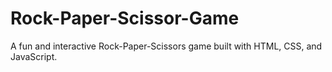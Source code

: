 # Rock-Paper-Scissor-Game
A fun and interactive Rock-Paper-Scissors game built with HTML, CSS, and JavaScript.
